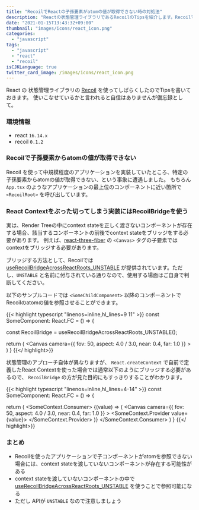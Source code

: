 ```yaml
---
title: "RecoilでReactの子孫要素がatomの値が取得できない時の対処法"
description: "Reactの状態管理ライブラリであるRecoilのTipsを紹介します。Recoilで子コンポーネントからatomの値が取得できない場合、子コンポーネントのどこかでcontext stateが渡されていないのでブリッジしましょう"
date: "2021-01-15T13:43:32+09:00"
thumbnail: "images/icons/react_icon.png"
categories:
  - "javascript"
tags:
  - "javascript"
  - "react"
  - "recoil"
isCJKLanguage: true
twitter_card_image: /images/icons/react_icon.png
---
```


React の 状態管理ライブラリの [Recoil](https://recoiljs.org/) を使ってしばらくしたのでTipsを書いておきます。
使いこなせているかと言われると自信はありませんが備忘録として。

<!--adsense-->

### 環境情報

- react `16.14.x`
- recoil `0.1.2`

### Recoilで子孫要素からatomの値が取得できない

Recoil を使って中規模程度のアプリケーションを実装していたところ、特定の子孫要素からatomの値が取得できない、という事象に遭遇しました。
もちろん `App.tsx` のようなアプリケーションの最上位のコンポーネントに近い箇所で `<RecoilRoot>` を呼び出しています。

### React Contextをぶった切ってしまう実装にはRecoilBridgeを使う

実は、Render Treeの中にcontext stateを正しく渡さないコンポーネントが存在する場合、該当するコンポーネントの前後でcontext stateをブリッジをする必要があります。
例えば、[react-three-fiber](https://github.com/pmndrs/react-three-fiber) の `<Canvas>` タグの子要素ではcontextをブリッジする必要があります。

ブリッジする方法として、Recoilでは [useRecoilBridgeAcrossReactRoots_UNSTABLE](https://recoiljs.org/docs/api-reference/core/useRecoilBridgeAcrossReactRoots/) が提供されています。ただし、`UNSTABLE` と名前に付与されている通りなので、使用する場面はご自身で判断してください。

以下のサンプルコードでは `<SomeChildComponent>` 以降のコンポーネントでRecoilのatomの値を参照させることができます。

{{< highlight typescript "linenos=inline,hl_lines=9 11" >}}
const SomeComponent: React.FC = () => {

  const RecoilBridge = useRecoilBridgeAcrossReactRoots_UNSTABLE();

  return (
    <Canvas
      camera={{ fov: 50, aspect: 4.0 / 3.0, near: 0.4, far: 1.0 }}
    >
      <RecoilBridge>
        <SomeChildComponent />
      </RecoilBridge>
    </Canvas>
  )
}
{{</ highlight>}}

状態管理のアプローチ自体が異なりますが、 `React.createContext` で自前で定義したReact Contextを使った場合では通常以下のようにブリッジする必要があるので、
`RecoilBridge` の方が見た目的にもすっきりすることがわかります。

{{< highlight typescript "linenos=inline,hl_lines=4-14" >}}
const SomeComponent: React.FC = () => {

  return (
    <SomeContext.Consumer>
      {(value) => (
        <Canvas
          camera={{ fov: 50, aspect: 4.0 / 3.0, near: 0.4, far: 1.0 }}
        >
          <SomeContext.Provider value={value}>
            <SomeChildComponent />
          </SomeContext.Provider>
        </Canvas>
      )}
    </SomeContext.Consumer>
  )
}
{{</ highlight>}}

<!--adsense-->

### まとめ

- Recoilを使ったアプリケーションで子コンポーネントがatomを参照できない場合には、context stateを渡していないコンポーネントが存在する可能性がある
- context stateを渡していないコンポーネントの中で [useRecoilBridgeAcrossReactRoots_UNSTABLE](https://recoiljs.org/docs/api-reference/core/useRecoilBridgeAcrossReactRoots/) を使うことで参照可能になる
- ただし APIが `UNSTABLE` なので注意しましょう
